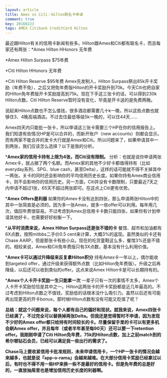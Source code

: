 ```yaml
---
layout: article
title: Amex vs Citi：Hilton联名卡申请
comment: true
key: 20160223
tags: AMEX Citibank CreditCard Hilton
---
```


最近跟Hilton有关的信用卡新闻有些多。Hilton跟Amex和Citi都有联名卡，而且每家还有两张：*Amex Hilton HHonors 无年费

	
*Amex Hilton Surpass $75年费

	
*Citi Hilton HHonors 无年费

	
*Citi Hilton Reserve $95年费
Amex先发制人，Hilton Surpass祭出85k开卡奖励（年费不免），之后又把免年费版Hilton的开卡奖励升到70k。今天Citi也把自家的Hilton免年费版开卡奖励提高到75k。现在下手这三张卡的话，可以得到230k Hilton点数。Citi Hilton Reserve暂时没有变化，毕竟是开卡送的是免费两晚。

说起来Hilton点数也不怎么值钱，很多酒店都需要几十k一晚，所以这些点数也就够住3、4晚高端酒店。不过去住最低等级5k一晚的，可以住44天……

Amex四天内只能批一张卡，所以申请这三张卡需要三个HP在你的信用报告上。我们知道有些情况HP是可以合并的，而新开账户（new accounts）则都会显示。而有两家不能合并的发卡大行就是Amex和Citi。所以问题来了，如果申请其中一到两张，我们应该怎么选择？以下是我的分析。

***Amex家的信用卡持有上限为4张，而Citi没有限制。**
分析：也就是说你申请两张Amex卡，就占据了两个名额。而Amex家的其他不少好卡都值得持有（比如everyday系列、SPG、blue cash，甚至Delta），这样的话可能就不得不关掉其中一两张。关卡的同时还会影响你的平均信用历史长度。如果你持有Amex商业信用卡，则不会影响你的信用历史。另一方面，Citi并没有卡数限制，只要最近7天之内申请不超过1张，65天不超过两张即可。在这点上Citi更有优势。

***Amex Offers是利器**
如果你的Amex卡没有达到四张，那么申请两张Hilton中的其中一张简直是必须的。因为多一张Amex，就多一些offer可以利用。每年用几次，值回年费很容易。不过考虑到Amex总信用卡卡数只能四张，如果你有计划申请其他好卡，也需要好好权衡一下。

***从平时消费来说，Amex Hilton Surpass还是张不错的卡**
餐馆、超市和加油都有6X点数，按照mitbbs二手价0.5 cent来计算，大概3%的返现。虽然类似的卡还有Chase AARP，但是那张卡有些小众。现在的吃货童鞋这么多，餐馆3%还是不错的。相较来说，Amex和Citi免年费版只有3X点数，基本没有什么利用价值。

***Amex卡可以通过升降级来反复拿Hilton积分**
持有Amex卡一年以上，偶尔能收到targeted offer，通过升级来获得额外点数（比如Hilton免年费版）。升级之后再降级，以后还可以收到类似的offer。这点来说Amex Hilton卡是可以长期持有的。

***Amex个人卡开卡奖励一生只能拿一次**
一辈子只有一次的事情不太多，Amex个人卡开卡奖励恰恰是其中之一。Hilton这两张卡的开卡奖励都是近几年最高的。不过考虑到Hilton点数之不值钱，奖励低的话根本没什么吸引力。虽然以后还有可能再出现更高的开卡bonus，那时候Hilton点数有没有可能又贬值了呢？


**总结：就这个问题来说，每个人都有自己的偏好和现状。就我来说，Amex四张卡已经满了，不过完全可以替换掉两张Delta。但我还是觉得暂时不申请，因为发现不少好的Amex offer都只给持有时间较长的卡。尽量保留手里的卡可以有更多机会刷Amex offer，并且每年（或者半年甚至每90天）还可以要一下retention offer。我刚刚申请了Citi Hilton免年费，75k的Hilton点数，加上之前match到的希尔顿钻石会员，已经可以满足我一些出行的需求了。**



**Chase马上要收紧信用卡批准规则，未来申请信用卡，一个HP一张卡的情况会越来越多，也就是说『app-o-rama』会越来越难。在大部分信用卡奖励已经拿过以后，有时也不得不用一些HP来换一些不是最好的信用卡。但是免年费的总是好的，一直放抽屉里也是增加信用历史长度的利器啊。**
